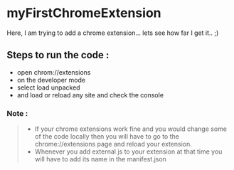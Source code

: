 # myFirstChromeExtension
Here, I am trying to add a chrome extension... lets see how far I get it.. ;)

## **Steps to run the code :**
- open chrom://extensions
- on the developer mode
- select load unpacked
- and load or reload any site and check the console 


### Note : 

> - If your chrome extensions work fine and you would change some of the code locally then you will have to go to the chrome://extensions page and reload your extension.
> - Whenever you add external js to your extension at that time you will have to add its name in the manifest.json
